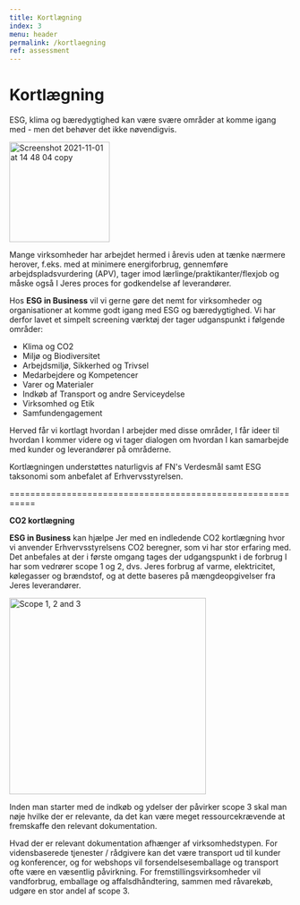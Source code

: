 ```yaml
---
title: Kortlægning
index: 3
menu: header
permalink: /kortlaegning
ref: assessment
---
```


# Kortlægning

ESG, klima og bæredygtighed kan være svære områder at komme igang med - men det behøver det ikke nøvendigvis. 

<img width="179" alt="Screenshot 2021-11-01 at 14 48 04 copy" src="https://user-images.githubusercontent.com/75361000/139681998-582ee924-b2ce-4b22-9d27-b02b22c52aba.png#pull-right">

Mange virksomheder har arbejdet hermed i årevis uden at tænke nærmere herover, f.eks. med at minimere energiforbrug, gennemføre arbejdspladsvurdering (APV), tager imod lærlinge/praktikanter/flexjob og måske også I Jeres proces for godkendelse af leverandører. 

Hos **ESG in Business** vil vi gerne gøre det nemt for virksomheder og organisationer at komme godt igang med ESG og bæredygtighed. Vi har derfor lavet et simpelt screening værktøj der tager udganspunkt i følgende områder:

- Klima og CO2
- Miljø og Biodiversitet 
- Arbejdsmiljø, Sikkerhed og Trivsel
- Medarbejdere og Kompetencer
- Varer og Materialer
- Indkøb af Transport og andre Serviceydelse
- Virksomhed og Etik
- Samfundengagement

Herved får vi kortlagt hvordan I arbejder med disse områder, I får ideer til hvordan I kommer videre og vi tager dialogen om hvordan I kan samarbejde med kunder og leverandører på områderne. 

Kortlægningen understøttes naturligvis af FN's Verdesmål samt ESG taksonomi som anbefalet af Erhvervsstyrelsen. 

===========================================================

**CO2 kortlægning**

**ESG in Business** kan hjælpe Jer med en indledende CO2 kortlægning hvor vi anvender Erhvervsstyrelsens CO2 beregner, som vi har stor erfaring med. 
Det anbefales at der i første omgang tages der udgangspunkt i de forbrug I har som vedrører scope 1 og 2, dvs. Jeres forbrug af varme, elektricitet, kølegasser og brændstof, og at dette baseres på mængdeopgivelser fra Jeres leverandører.

<img width="351" alt="Scope 1, 2 and 3" src="https://user-images.githubusercontent.com/75361000/139693532-cec9007b-a520-4ea7-a0e7-ee498d01fb4c.png">

Inden man starter med de indkøb og ydelser der påvirker scope 3 skal man nøje hvilke der er relevante, da det kan være meget ressourcekrævende at fremskaffe den relevant dokumentation.  

Hvad der er relevant dokumentation afhænger af virksomhedstypen. 
For vidensbaserede tjenester / rådgivere kan det være transport ud til kunder og konferencer, og for webshops vil forsendelsesemballage og transport ofte være en væsentlig påvirkning. For fremstillingsvirksomheder vil vandforbrug, emballage og affalsdhåndtering, sammen med råvarekøb, udgøre en stor andel af scope 3.

